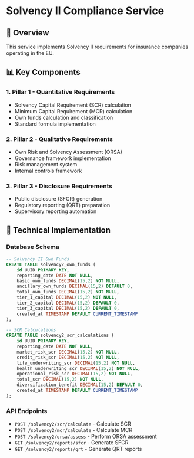 # Solvency II Compliance Service

## 🎯 Overview
This service implements Solvency II requirements for insurance companies operating in the EU.

## 📊 Key Components

### 1. Pillar 1 - Quantitative Requirements
- Solvency Capital Requirement (SCR) calculation
- Minimum Capital Requirement (MCR) calculation
- Own funds calculation and classification
- Standard formula implementation

### 2. Pillar 2 - Qualitative Requirements
- Own Risk and Solvency Assessment (ORSA)
- Governance framework implementation
- Risk management system
- Internal controls framework

### 3. Pillar 3 - Disclosure Requirements
- Public disclosure (SFCR) generation
- Regulatory reporting (QRT) preparation
- Supervisory reporting automation

## 🔧 Technical Implementation

### Database Schema
```sql
-- Solvency II Own Funds
CREATE TABLE solvency2_own_funds (
    id UUID PRIMARY KEY,
    reporting_date DATE NOT NULL,
    basic_own_funds DECIMAL(15,2) NOT NULL,
    ancillary_own_funds DECIMAL(15,2) DEFAULT 0,
    total_own_funds DECIMAL(15,2) NOT NULL,
    tier_1_capital DECIMAL(15,2) NOT NULL,
    tier_2_capital DECIMAL(15,2) DEFAULT 0,
    tier_3_capital DECIMAL(15,2) DEFAULT 0,
    created_at TIMESTAMP DEFAULT CURRENT_TIMESTAMP
);

-- SCR Calculations
CREATE TABLE solvency2_scr_calculations (
    id UUID PRIMARY KEY,
    reporting_date DATE NOT NULL,
    market_risk_scr DECIMAL(15,2) NOT NULL,
    credit_risk_scr DECIMAL(15,2) NOT NULL,
    life_underwriting_scr DECIMAL(15,2) NOT NULL,
    health_underwriting_scr DECIMAL(15,2) NOT NULL,
    operational_risk_scr DECIMAL(15,2) NOT NULL,
    total_scr DECIMAL(15,2) NOT NULL,
    diversification_benefit DECIMAL(15,2) DEFAULT 0,
    created_at TIMESTAMP DEFAULT CURRENT_TIMESTAMP
);
```

### API Endpoints
- `POST /solvency2/scr/calculate` - Calculate SCR
- `POST /solvency2/mcr/calculate` - Calculate MCR
- `POST /solvency2/orsa/assess` - Perform ORSA assessment
- `GET /solvency2/reports/sfcr` - Generate SFCR
- `GET /solvency2/reports/qrt` - Generate QRT reports
